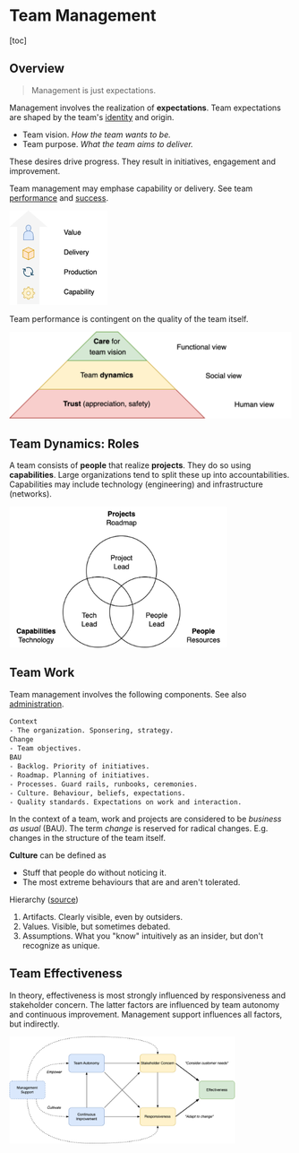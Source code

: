 # Team Management

[toc]

## Overview

> Management is just expectations.

Management involves the realization of **expectations**. Team expectations are shaped by the team's [identity](../collaboration/identity.md) and origin.

- Team vision. *How the team wants to be.*
- Team purpose. *What the team aims to deliver.*

These desires drive progress. They result in initiatives, engagement and improvement.



Team management may emphase capability or delivery. See team [performance](../collaboration/team-performance.md) and [success](../collaboration/team-success.md).

<img src="../img/capability-production-delivery-vertical.png" alt="capability-production-delivery-vertical" style="max-height:12em;" />



Team performance is contingent on the quality of the team itself.

<img src="../img/pyramid-team-performance-trust-care.png" alt="pyramid-team-performance-trust-care" style="max-height:12em;" />



## Team Dynamics: Roles

A team consists of **people** that realize **projects**. They do so using **capabilities**. Large organizations tend to split these up into accountabilities. Capabilities may include technology (engineering) and infrastructure (networks).

<img src="../img/venn-people-projects-capability.png" alt="venn-people-projects-capability" style="max-height:18em;" />



## Team Work

Team management involves the following components. See also [administration](../collaboration/administration.md).

```
Context
- The organization. Sponsering, strategy.
Change
- Team objectives.
BAU
- Backlog. Priority of initiatives.
- Roadmap. Planning of initiatives.
- Processes. Guard rails, runbooks, ceremonies.
- Culture. Behaviour, beliefs, expectations.
- Quality standards. Expectations on work and interaction.
```

In the context of a team, work and projects are considered to be *business as usual* (BAU). The term *change* is reserved for radical changes. E.g. changes in the structure of the team itself.



**Culture** can be defined as

- Stuff that people do without noticing it.
- The most extreme behaviours that are and aren't tolerated.

Hierarchy ([source](https://en.wikipedia.org/wiki/Edgar_Schein))

1. Artifacts. Clearly visible, even by outsiders.
2. Values. Visible, but sometimes debated.
3. Assumptions. What you "know" intuitively as an insider, but don't recognize as unique.



## Team Effectiveness

In theory, effectiveness is most strongly influenced by responsiveness and stakeholder concern. The latter factors are influenced by team autonomy and continuous improvement. Management support influences all factors, but indirectly.

<img src="../img/effectiveness-factors.png" alt="effectiveness-factors" style="width:80%;" />

